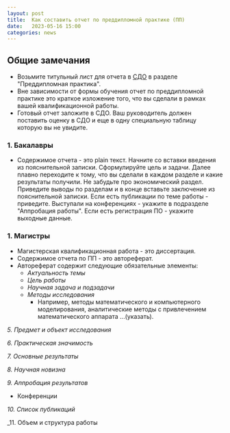 ```yaml
---
layout: post
title:  Как составить отчет по преддипломной практике (ПП)
date:   2023-05-16 15:00
categories: news
---
```


## Общие замечания

* Возьмите титульный лист для отчета в [СДО](online-edu.mirea.ru) в разделе "Преддипломная практика".
* Вне зависимости от формы обучения отчет по преддипломной практике это краткое изложение того, что вы сделали в рамках вашей квалификационной работы.
* Готовый отчет заложите в СДО. Ваш руководитель должен поставить оценку в СДО и еще в одну специальную таблицу которую вы не увидите.

### 1. Бакалавры

* Содержимое отчета - это plain текст. Начните со вставки введения из пояснительной записки. Сформулируйте цель и задачи. Далее плавно переходите к тому, что вы сделали в каждом разделе и какие результаты получили. Не забудьте про экономический раздел.
Приведите выводы по разделам и в конце вставьте заключение из пояснительной записки. Если есть публикации по теме работы - приведите. Выступали на конференциях - укажите в подразделе "Аппробация работы". Если есть регистрация ПО - укажите выходные данные.

### 1. Магистры

* Магистерская квалификационная работа - это диссертация. 
* Содержимое отчета по ПП - это автореферат. 
* Автореферат содержит следующие обязательные элементы:
  * _Актуальность темы_
  * _Цель работы_
  * _Научная задача и подзадачи_
  * _Методы исследования_
    * Например, методы математического и компьютерного моделирования, аналитические методы с привлечением математического аппарата ...(указать).

_5. Предмет и объект исследования_

_6. Практическая значимость_

_7. Основные результаты_

_8. Научная новизна_

_9. Аппробация результатов_

* Конференции

_10. Список публикаций_

_11. Объем и структура работы











